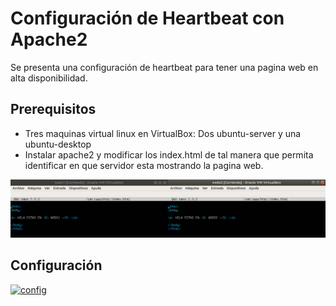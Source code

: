 # Configuración de Heartbeat con Apache2

Se presenta una configuración de heartbeat para tener una pagina web en alta disponibilidad.  

## Prerequisitos 

* Tres maquinas virtual linux en VirtualBox: Dos ubuntu-server y una ubuntu-desktop
* Instalar apache2 y modificar los index.html de tal manera que permita identificar en que servidor esta mostrando la pagina web.

[![index](https://github.com/jfernandomarquez/Heartbeat-Apache2/blob/master/index.png)](https://jfernandomarquez.blogspot.com/) 

## Configuración 

[![config](https://github.com/jfernandomarquez/Heartbeat-Apache2/blob/master/configuraci%C3%B3n-heartbeat.png)](https://jfernandomarquez.blogspot.com/) 
